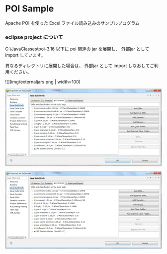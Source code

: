 ﻿POI Sample
====

Apache POI を使った Excel ファイル読み込みのサンプルプログラム

### eclipse project について
C:\JavaClasses\poi-3.16 以下に poi 関連の jar を展開し、
外部jar として import しています。

異なるディレクトリに展開した場合は、
外部jar として import しなおしてご利用ください。

![](img/externaljars.png | width=100)

<img src="img/externaljars.png">

![](img/externaljars.png)


